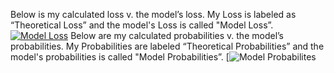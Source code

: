 Below is my calculated loss v. the model’s loss. My Loss is labeled as “Theoretical Loss” and the model's Loss is called "Model Loss”.
[![Model Loss](https://user-images.githubusercontent.com/141798228/275077452-e6c1af50-adce-4b41-8e84-676d4f11bdea.png)](https://link-to-your-issue)
Below are my calculated probabilities v. the model’s probabilities. My Probabilities are labeled “Theoretical Probabilities” and the model's probabilities is called "Model Probabilities”.
[![Model Probabilites](https://user-images.githubusercontent.com/141798228/275077538-ac15f3ff-707c-4e19-bdaa-f233769caef2.png)

